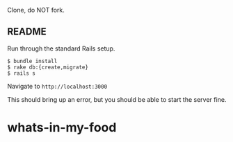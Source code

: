 Clone, do NOT fork.


## README

Run through the standard Rails setup.

```
$ bundle install
$ rake db:{create,migrate}
$ rails s
```

Navigate to `http://localhost:3000`

This should bring up an error, but you should be able to start the server fine.
# whats-in-my-food
